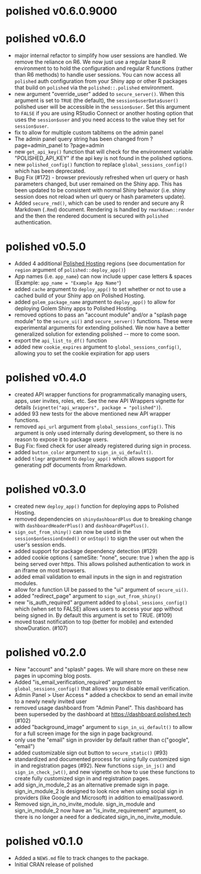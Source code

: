 # polished v0.6.0.9000



# polished v0.6.0

* major internal refactor to simplify how user sessions are handled.  We remove the reliance
on R6. We now just use a regular base R environment to to hold the configuration and regular R functions (rather than R6 methods) to handle user sessions.  You can now access all `polished` auth configuration from your Shiny app
or other R packages that build on `polished` via the `polished::.polished` environment. 
* new argument "override_user" added to `secure_server()`. When this argument is set
to `TRUE` (the default), the `session$userData$user()` polished user will be accessible in
the `session$user`.  Set this argument to `FALSE` if you are using RStudio Connect or another hosting option that uses the `session$user` and you need access to the value they set for `session$user`. 
* fix to allow for multiple custom tabItems on the admin panel 
* The admin panel query string has been changed from ?page=admin_panel to ?page=admin
* new `get_api_key()` function that will check for the environment variable "POLISHED_API_KEY"
if the api key is not found in the polished options.
* new `polished_config()` function to replace `global_sessions_config()` which has been 
deprecated.
* Bug Fix (#172) - browser previously refreshed when url query or hash parameters changed, but user remained on the Shiny app.  This has been updated to be consistent with normal Shiny behavior (i.e. shiny session does not reload when url query or hash parameters update).
* Added `secure_rmd()`, which can be used to render and secure any R Markdown (`.Rmd`) document. Rendering is handled by `rmarkdown::render` and the then the rendered document is secured with `polished` authentication.

# polished v0.5.0

* Added 4 additional [Polished Hosting](https://polished.tech/docs/04-hosting-deploy-app) regions (see documentation for `region` argument of `polished::deploy_app()`)
* App names (i.e. `app_name`) can now include upper case letters & spaces (Example: `app_name = "Example App Name"`)
* added `cache` argument to `deploy_app()` to set whether or not to use a cached build of your Shiny
app on Polished Hosting.
* added `golem_package_name` argument to `deploy_app()` to allow for deploying Golem Shiny apps
to Polished Hosting.
* removed options to pass an "account module" and/or a "splash page module" to the `secure_ui()` and
`secure_server()` functions.  These were experimental arguments for extending polished. We now have a better generalized solution for extending polished -- more to come soon.
* export the `api_list_to_df()` function
* added new `cookie_expires` argument to `global_sessions_config()`, allowing you to set the cookie expiration for app users

# polished v0.4.0

* created API wrapper functions for programmatically managing users, apps, user invites,
roles, etc.  See the new API Wrappers vignette for details (`vignette("api_wrappers", package = "polished")`).
* added 93 new tests for the above mentioned new API wrapper functions.
* removed `api_url` argument from `global_sessions_config()`.  This argument is only used
internally during development, so there is no reason to expose it to package users.
* Bug Fix: fixed check for user already registered during sign in process.
* added `button_color` argument to `sign_in_ui_default()`.
* added `tlmgr` argument to `deploy_app()` which allows support for generating pdf documents from 
Rmarkdown.

# polished v0.3.0

* created new `deploy_app()` function for deploying apps to Polished Hosting.
* removed dependencies on `shinydashboardPlus` due to breaking change with `dashboardHeaderPlus()` and `dashboardPagePlus()`.
* `sign_out_from_shiny()` can now be used in the `session$onSessionEnded()` or `onStop()` to sign the user
out when the user's session ends.
* added support for package dependency detection (#129)
* added cookie options { sameSite: "none", secure: true } when the app is being served over https.  This allows polished authentication to work in an iframe on most browsers.
* added email validation to email inputs in the sign in and registration modules. 
* allow for a function UI be passed to the "ui" argument of `secure_ui()`.
* added "redirect_page" argument to `sign_out_from_shiny()`
* new "is_auth_required" argument added to `global_sessions_config()` which (when set to FALSE) allows users to access your app without being signed in.  By default this argument is set to TRUE. (#109)
* moved toast notification to top (better for mobile) and extended showDuration. (#107)

# polished v0.2.0

* New "account" and "splash" pages.  We will share more on these new pages in upcoming blog posts. 
* Added "is_email_verification_required" argument to `global_sessions_config()` that allows you to disable email verification.
* Admin Panel > User Access * added a checkbox to send an email invite to a newly newly invited user 
* removed usage dashboard from "Admin Panel".  This dashboard has been superseded by the dashboard at
https://dashboard.polished.tech (#102)
* added "background_image" argument to `sign_in_ui_default()` to allow for a full screen image for the sign in page background. 
* only use the "email" sign in provider by default rather than c("google", "email")
* added customizable sign out button to `secure_static()` (#93)
* standardized and documented process for using fully customized sign in and registration pages (#92).  New functions `sign_in_js()` and `sign_in_check_jwt()`, and new vignette on how to use these functions to create fully customized sign in and registration pages.
* add sign_in_module_2 as an alternative premade sign in page.  sign_in_module_2 is designed to look nice when using social sign in
providers (like Google and Microsoft) in addition to email/password.
* Removed sign_in_no_invite_module.  sign_in_module and sign_in_module_2 now have an "is_invite_requirement" argument, so there is no longer a need for a dedicated sign_in_no_invite_module.


# polished v0.1.0

* Added a `NEWS.md` file to track changes to the package.
* Initial CRAN release of polished

